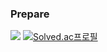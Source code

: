 ### Prepare
<img src="https://img.shields.io/badge/Python-3766AB?style=flat-square&logo=Python&logoColor=white"/></a>
[![Solved.ac프로필](http://mazassumnida.wtf/api/v2/generate_badge?boj=kijh30123)](https://solved.ac/kijh30123)

<!--
**GGrite/GGrite** is a ✨ _special_ ✨ repository because its `README.md` (this file) appears on your GitHub profile.

Here are some ideas to get you started:

- 🔭 I’m currently working on ...
- 🌱 I’m currently learning ...
- 👯 I’m looking to collaborate on ...
- 🤔 I’m looking for help with ...
- 💬 Ask me about ...
- 📫 How to reach me: ...
- 😄 Pronouns: ...
- ⚡ Fun fact: ...
-->
